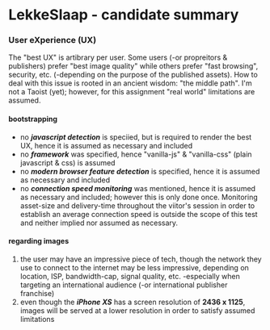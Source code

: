 # LekkeSlaap - candidate summary

### User eXperience (UX)
The "best UX" is artibrary per user. Some users (-or propreitors & publishers) prefer "best image quality" while others prefer "fast browsing", security, etc. (-depending on the purpose of the published assets).
How to deal with this issue is rooted in an ancient wisdom: "the middle path". I'm not a Taoist (yet); however, for this assignment "real world" limitations are assumed.

#### bootstrapping
- no ***javascript detection*** is speciied, but is required to render the best UX, hence it is assumed as necessary and included
- no ***framework*** was specified, hence "vanilla-js" & "vanilla-css" (plain javascript & css) is assumed
- no ***modern browser feature detection*** is specified, hence it is assumed as necessary and included
- no ***connection speed monitoring*** was mentioned, hence it is assumed as necessary and included; however this is only done once. Monitoring asset-size and delivery-time throughout the viitor's session in order to establish an average connection speed is outside the scope of this test and neither implied nor assumed as necessary.

#### regarding images 
1. the user may have an impressive piece of tech, though the network they use to connect to the internet may be less impressive, depending on location, ISP, bandwidth-cap, signal quality, etc. -especially when targeting an international audience (-or international publisher franchise)
2. even though the ***iPhone XS*** has a screen resolution of **2436 x 1125**, images will be served at a lower resolution in order to satisfy assumed limitations
